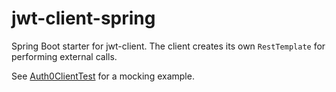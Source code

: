 # jwt-client-spring
Spring Boot starter for jwt-client. The client creates its own `RestTemplate` for performing external calls.

See [Auth0ClientTest] for a mocking example.

[Auth0ClientTest]: src/test/java/org/entur/jwt/client/spring/Auth0ClientTest.java
